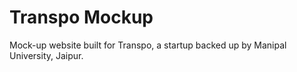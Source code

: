 # Transpo Mockup
Mock-up website built for Transpo, a startup backed up by Manipal University, Jaipur.
